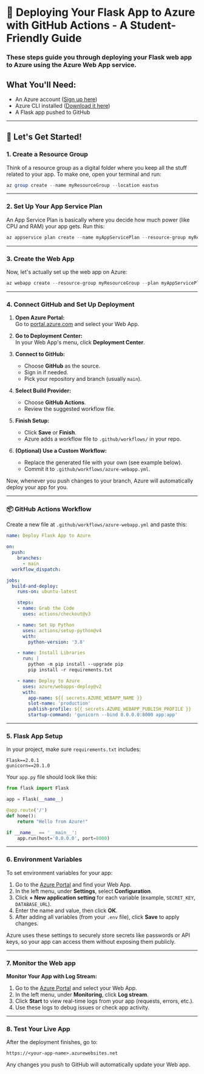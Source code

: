 # 🚀 Deploying Your Flask App to Azure with GitHub Actions - A Student-Friendly Guide


### These steps guide you through deploying your Flask web app to Azure using the Azure Web App service.


## What You'll Need:

* An Azure account ([Sign up here](https://azure.microsoft.com/))
* Azure CLI installed ([Download it here](https://docs.microsoft.com/cli/azure/install-azure-cli))
* A Flask app pushed to GitHub

---

## 🌟 Let's Get Started!

### 1. Create a Resource Group

Think of a resource group as a digital folder where you keep all the stuff related to your app. To make one, open your terminal and run:

```powershell
az group create --name myResourceGroup --location eastus
```

---

### 2. Set Up Your App Service Plan

An App Service Plan is basically where you decide how much power (like CPU and RAM) your app gets. Run this:

```powershell
az appservice plan create --name myAppServicePlan --resource-group myResourceGroup --sku B1 --is-linux
```

---

### 3. Create the Web App

Now, let's actually set up the web app on Azure:

```powershell
az webapp create --resource-group myResourceGroup --plan myAppServicePlan --name myFlaskApp --runtime "PYTHON|3.8"
```

---
### 4. Connect GitHub and Set Up Deployment

1. **Open Azure Portal:**  
    Go to [portal.azure.com](https://portal.azure.com/) and select your Web App.

2. **Go to Deployment Center:**  
    In your Web App's menu, click **Deployment Center**.

3. **Connect to GitHub:**  
    - Choose **GitHub** as the source.
    - Sign in if needed.
    - Pick your repository and branch (usually `main`).

4. **Select Build Provider:**  
    - Choose **GitHub Actions**.
    - Review the suggested workflow file.

5. **Finish Setup:**  
    - Click **Save** or **Finish**.
    - Azure adds a workflow file to `.github/workflows/` in your repo.

6. **(Optional) Use a Custom Workflow:**  
    - Replace the generated file with your own (see example below).
    - Commit it to `.github/workflows/azure-webapp.yml`.

Now, whenever you push changes to your branch, Azure will automatically deploy your app for you. 

---

### 📦 GitHub Actions Workflow

Create a new file at `.github/workflows/azure-webapp.yml` and paste this:

```yaml
name: Deploy Flask App to Azure

on:
  push:
    branches:
      - main
  workflow_dispatch:

jobs:
  build-and-deploy:
    runs-on: ubuntu-latest

    steps:
    - name: Grab the Code
      uses: actions/checkout@v3

    - name: Set Up Python
      uses: actions/setup-python@v4
      with:
        python-version: '3.8'

    - name: Install Libraries
      run: |
        python -m pip install --upgrade pip
        pip install -r requirements.txt

    - name: Deploy to Azure
      uses: azure/webapps-deploy@v2
      with:
        app-name: ${{ secrets.AZURE_WEBAPP_NAME }}
        slot-name: 'production'
        publish-profile: ${{ secrets.AZURE_WEBAPP_PUBLISH_PROFILE }}
        startup-command: 'gunicorn --bind 0.0.0.0:8000 app:app'
```

---

### 5. Flask App Setup

In your project, make sure `requirements.txt` includes:

```
Flask==2.0.1
gunicorn==20.1.0
```

Your `app.py` file should look like this:

```python
from flask import Flask

app = Flask(__name__)

@app.route('/')
def home():
    return "Hello from Azure!"

if __name__ == '__main__':
    app.run(host='0.0.0.0', port=8000)
```

---

### 6. Environment Variables

To set environment variables for your app:

1. Go to the [Azure Portal](https://portal.azure.com/) and find your Web App.
2. In the left menu, under **Settings**, select **Configuration**.
3. Click **+ New application setting** for each variable (example, `SECRET_KEY`, `DATABASE_URL`).
4. Enter the name and value, then click **OK**.
5. After adding all variables (from your `.env` file), click **Save** to apply changes.

Azure uses these settings to securely store secrets like passwords or API keys, so your app can access them without exposing them publicly.


---

### 7. Monitor the Web app

**Monitor Your App with Log Stream:**

1. Go to the [Azure Portal](https://portal.azure.com/) and select your Web App.
2. In the left menu, under **Monitoring**, click **Log stream**.
3. Click **Start** to view real-time logs from your app (requests, errors, etc.).
4. Use these logs to debug issues or check app activity.


---

### 8. Test Your Live App

After the deployment finishes, go to:

```
https://<your-app-name>.azurewebsites.net
```

Any changes you push to GitHub will automatically update your Web app. 
